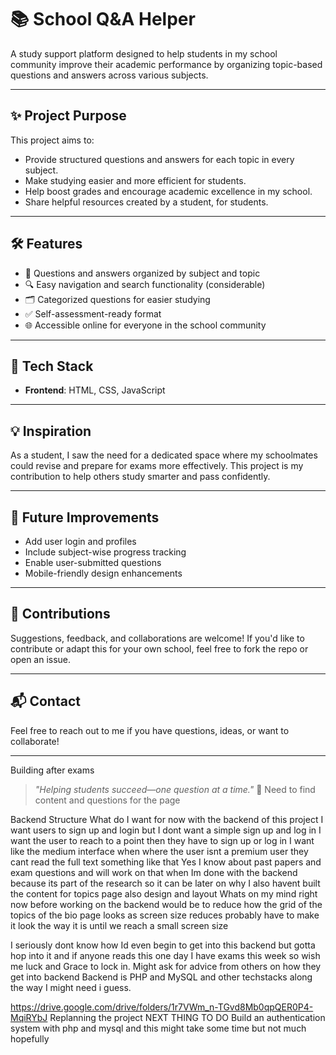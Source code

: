 

# 📚 School Q&A Helper

A study support platform designed to help students in my school community improve their academic performance by organizing topic-based questions and answers across various subjects.


---
## ✨ Project Purpose

This project aims to:
- Provide structured questions and answers for each topic in every subject.
- Make studying easier and more efficient for students.
- Help boost grades and encourage academic excellence in my school.
- Share helpful resources created by a student, for students.

---

## 🛠️ Features

- 📖 Questions and answers organized by subject and topic
- 🔍 Easy navigation and search functionality (considerable)
- 🗂️ Categorized questions for easier studying
- ✅ Self-assessment-ready format
- 🌐 Accessible online for everyone in the school community

---

## 🚀 Tech Stack

- **Frontend**: HTML, CSS, JavaScript
<!-- - **Backend**: PHP
- **Database**: MySQL
- **Hosting**: (Add your hosting or GitHub Pages if applicable) -->

---

## 💡 Inspiration

As a student, I saw the need for a dedicated space where my schoolmates could revise and prepare for exams more effectively. This project is my contribution to help others study smarter and pass confidently.

---

## 📌 Future Improvements

- Add user login and profiles
- Include subject-wise progress tracking
- Enable user-submitted questions
- Mobile-friendly design enhancements

---

## 🤝 Contributions

Suggestions, feedback, and collaborations are welcome! If you'd like to contribute or adapt this for your own school, feel free to fork the repo or open an issue.

---

## 📬 Contact

Feel free to reach out to me if you have questions, ideas, or want to collaborate!

---
Building after exams 


> _"Helping students succeed—one question at a time."_ 💙
Need to find content and questions for the page

Backend Structure 
What do I want for now with the backend of this project
I want users to sign up and login but I dont want a simple sign up and log in I want the user to reach to a point then they have to sign up or log in
I want like the medium interface when where the user isnt a premium user they cant read the full text something like that
Yes I know about past papers and exam questions and will work on that when Im done with the backend because its part of the research so it can be later on why I also havent built the content for topics page also design and layout
Whats on my mind right now before working on the backend would be to reduce how the grid of the topics of the bio page looks as screen size reduces probably have to make it look the way it is until we reach a small screen size

I seriously dont know how Id even begin to get into this backend but gotta hop into it and if anyone reads this one day I have exams this week so wish me luck and Grace to lock in.
Might ask for advice from others on how they get into backend
Backend is PHP and MySQL and other techstacks along the way I might need i guess.
<!-- Next features :
Content to put in the navbar
Whether to change the display of the subjects(Done)
Structure of the subject pages(Done)
Change color of the subject containers(Done)
Making an image for the page with figma(Learning how to use figma draw lol still in work)
Work on the header of the page(Done but will still come back to it)
Still needs to touch this header because on phones the orientation is bad(Done but needs more touch) 
Work on header on small devices(Done aspects but need more touch)
Build layout of subject pages
Building the subject pages 
adding the physics and fmaths page(Done)

Taking a break from this project for a while to clear my mind and hopefully in that period think of more features to add 

4th July - Resume date

I want to use this area for documenting and blogging sometimes 
Just to let people know how I felt even while building a project like this 
I dont even know why I do this no one might read this so much things  what if it is a big flop all things that secretly talk in my heart but to be honest Im not scared at all just normal life is a mess even tryna work on myself so I can put more time into this and school

Procastination at its finest lol couldnt even make blogs. Ill try working on planning  my dats and weeks for 
productivity and success. Thank you I want to make this shit
My WiFi has finished so I have to watch the way I code because my hotspot cant really handle it 

WiFi Finished

Been reading for tests coming up soon
Wrote an essay by the way Ill drop the link

I think I want to still work on the way the user gets to what he needs and will shift content I took a break from this project but Im back officially -->
https://drive.google.com/drive/folders/1r7VWm_n-TGvd8Mb0qpQER0P4-MqiRYbJ
Replanning the project
NEXT THING TO DO 
Build an authentication system with php and mysql and this might take some time but not much hopefully
